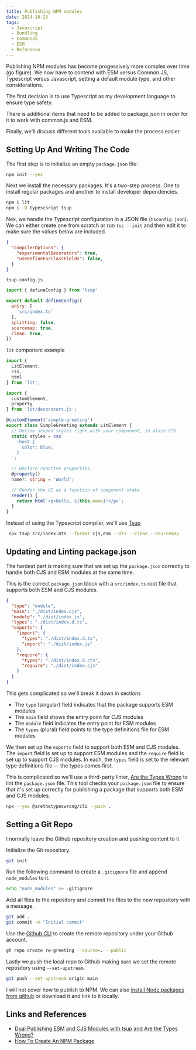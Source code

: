```yaml
---
title: Publishing NPM modules
date: 2024-10-23
tags:
  - Javascript
  - Bundling
  - CommonJS
  - ESM
  - Reference
---
```


Publishing NPM modules has become progessively more complex over time (go figure). We now have to contend with ESM versus Common JS, Typescript versus Javascript, setting a default module type, and other considerations.

The first decision is to use Typescript as my development language to ensure type safety.

There is additional items that need to be added to package.json in order for it to work with common.js and ESM.

Finally, we'll discuss different tools available to make the process easier.

## Setting Up And Writing The Code

The first step is to initialize an empty `package.json` file:

```bash
npm init --yes
```

Next we install the necessary packages. It's a two-step process. One to install regular packages and another to install developer dependencies.

```bash
npm i lit
npm i -D typescsript tsup
```

Nex, we handle the Typescript configuration in a JSON file (`tsconfig.json`). We can either create one from scratch or run `tsc --init` and then edit it to make sure the values below are included.

```json
{
  "compilerOptions": {
    "experimentalDecorators": true,
    "useDefineForClassFields": false,
  }
}
```

`tsup.config.js`

```js
import { defineConfig } from 'tsup'

export default defineConfig({
  entry: [
    'src/index.ts'
  ],
  splitting: false,
  sourcemap: true,
  clean: true,
})
```

`lit` component example

```typescript
import {
  LitElement,
  css,
  html
} from 'lit';

import {
  customElement,
  property
} from 'lit/decorators.js';

@customElement('simple-greeting')
export class SimpleGreeting extends LitElement {
  // Define scoped styles right with your component, in plain CSS
  static styles = css`
    :host {
      color: blue;
    }
  `;

  // Declare reactive properties
  @property()
  name?: string = 'World';

  // Render the UI as a function of component state
  render() {
    return html`<p>Hello, ${this.name}!</p>`;
  }
}
```

Instead of using the Typescript compiler, we'll use [Tsup](https://tsup.egoist.dev/)

```bash
 npx tsup src/index.mts --format cjs,esm --dts --clean --sourcemap
```

## Updating and Linting package.json

The hardest part is making sure that we set up the `package.json` correctly to handle both CJS and ESM modules at the same time.

This is the correct `package.json` block with a `src/index.ts` root file that supports both ESM and CJS modules.

```json
{
  "type": "module",
  "main": "./dist/index.cjs",
  "module": "./dist/index.js",
  "types": "./dist/index.d.ts",
  "exports": {
    "import": {
      "types": "./dist/index.d.ts",
      "import": "./dist/index.js"
    },
    "require": {
      "types": "./dist/index.d.cts",
      "require": "./dist/index.cjs"
    }
  }
}
```

This gets complicated so we'll break it down in sections

* The `type` (singular) field indicates that the package supports ESM modules
* The `main` field shows the entry point for CJS modules
* The `module` field indicates the entry point for ESM modules
* The `types` (plural) field points to the type definitions file for ESM modules

We then set up the `exports` field to support both ESM and CJS modules. The `import` field is set up to support ESM modules and the `require` field is set up to support CJS modules. In each, the `types` field is set to the relevant type definitions file &mdash; the types comes first.

This is complicated so we'll use a third-party linter, [Are the Types Wrong](https://arethetypeswrong.github.io/) to lint the `package.json` file. This tool checks your `package.json` file to ensure that it's set up correctly for publishing a package that supports both ESM and CJS modules.

 ```bash
 npx --yes @arethetypeswrong/cli --pack .
 ```

## Setting a Git Repo

I normally leave the Github repository creation and pushing content to it

Initialize the Git repository.

```bash
git init
```

Run the following command to create a `.gitignore` file and append `node_modules` to it.

```bash
echo "node_modules" >> .gitignore
```

Add all files to the repository and commit the files to the new repository with a message.

```bash
git add .
git commit -m "Initial commit"
```

Use the [Github CLI](https://cli.github.com/) to create the remote repository under your Github account.

```bash
gh repo create rw-greeting --source=. --public
```

Lastly we push the local repo to Github making sure we set the remote repository using `--set-upstream`.

```bash
git push --set-upstream origin main
```

I will not cover how to publish to NPM. We can also [install Node packages from github](https://www.pluralsight.com/resources/blog/guides/install-npm-packages-from-gitgithub) or download it and link to it locally.

## Links and References

* [Dual Publishing ESM and CJS Modules with tsup and Are the Types Wrong?](https://johnnyreilly.com/dual-publishing-esm-cjs-modules-with-tsup-and-are-the-types-wrong)
* [How To Create An NPM Package](https://www.totaltypescript.com/how-to-create-an-npm-package)
